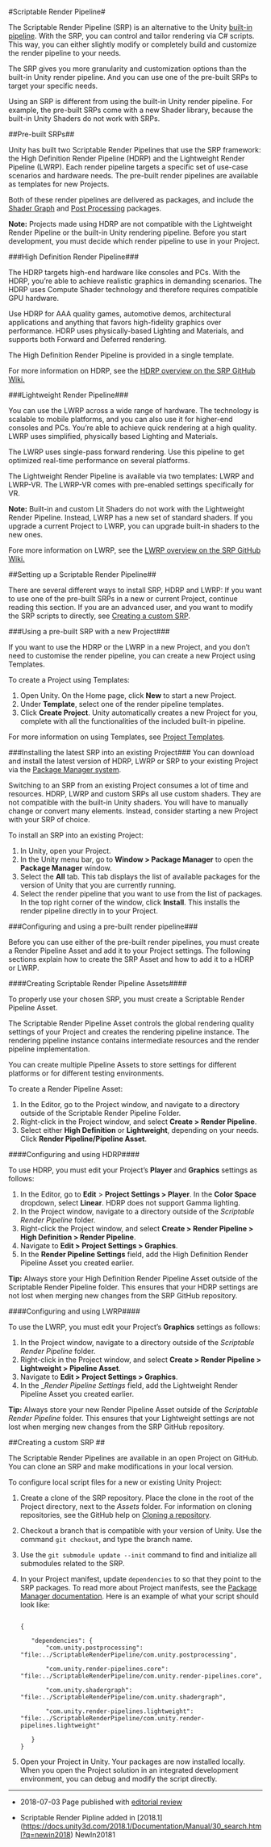 #Scriptable Render Pipeline#

The Scriptable Render Pipeline (SRP) is an alternative to the Unity [built-in pipeline](SL-RenderPipeline.html). 
With the SRP, you can control and tailor rendering via C# scripts. This way, you can either slightly modify or completely build and customize the render pipeline to your needs.

The SRP gives you more granularity and customization options than the built-in Unity render pipeline. And you can use one of the pre-built SRPs to target your specific needs.

Using an SRP is different from using the built-in Unity render pipeline. For example, the pre-built SRPs come with a new Shader library, because the built-in Unity Shaders do not work with SRPs.


##Pre-built SRPs##

Unity has built two Scriptable Render Pipelines that use the SRP framework: the High Definition Render Pipeline (HDRP) and the Lightweight Render Pipeline (LWRP). Each render pipeline targets a specific set of use-case scenarios and hardware needs. The pre-built render pipelines are available as templates for new Projects.

Both of these render pipelines are delivered as packages, and include the [Shader Graph](https://github.com/Unity-Technologies/ScriptableRenderPipeline/wiki/Shader-Graph) and [Post Processing](https://github.com/Unity-Technologies/PostProcessing/wiki) packages.

**Note:** Projects made using HDRP are not compatible with the Lightweight Render Pipeline or the built-in Unity rendering pipeline. Before you start development, you must decide which render pipeline to use in your Project. 


###High Definition Render Pipeline###

The HDRP targets high-end hardware like consoles and PCs. With the HDRP, you’re able to achieve realistic graphics in demanding scenarios. The HDRP uses Compute Shader technology and therefore requires compatible GPU hardware. 

Use HDRP for AAA quality games, automotive demos, architectural applications and anything that favors high-fidelity graphics over performance. HDRP uses physically-based Lighting and Materials, and supports both Forward and Deferred rendering. 

The High Definition Render Pipeline is provided in a single template.

For more information on HDRP, see the [HDRP overview on the SRP GitHub Wiki.](https://github.com/Unity-Technologies/ScriptableRenderPipeline/wiki/High-Definition-Render-Pipeline-overview)


###Lightweight Render Pipeline###

You can use the LWRP across a wide range of hardware. The technology is scalable to mobile platforms, and you can also use it for higher-end consoles and PCs. You’re able to achieve quick rendering at a high quality. LWRP uses simplified, physically based Lighting and Materials.

The LWRP uses single-pass forward rendering. Use this pipeline to get optimized real-time performance on several platforms. 

The Lightweight Render Pipeline is available via two templates: LWRP and LWRP-VR. The  LWRP-VR comes with pre-enabled settings specifically for VR. 

**Note:**  Built-in and custom Lit Shaders do not work with the Lightweight Render Pipeline. Instead, LWRP has a new set of standard shaders. If you upgrade a current Project to LWRP, you can upgrade built-in shaders to the new ones.

Fore more information on LWRP, see the [LWRP overview on the SRP GitHub Wiki.](https://github.com/Unity-Technologies/ScriptableRenderPipeline/wiki/Lightweight-Render-PipelineOverview)


##Setting up a Scriptable Render Pipeline##

There are several different ways to install SRP, HDRP and LWRP: 
If you want to use one of the pre-built SRPs in a new or current Project, continue reading this section. If you are an advanced user, and you want to modify the SRP scripts to directly, see [Creating a custom SRP](#custom).

###Using a pre-built SRP with a new Project###

If you want to use the HDRP or the LWRP in a new Project, and you don’t need to customise the render pipeline, you can create a new Project using Templates.

To create a Project using Templates:

1. Open Unity. On the Home page, click __New__ to start a new Project. 
2. Under __Template__, select one of the render pipeline templates.
3. Click __Create Project__. Unity automatically creates a new Project for you, complete with all the functionalities of the included built-in pipeline.

For more information on using Templates, see [Project Templates](ProjectTemplates.html).



###Installing the latest SRP into an existing Project###
You can download and install the latest version of HDRP, LWRP or SRP to your existing Project via the [Package Manager system](https://docs.unity3d.com/Packages/com.unity.package-manager-ui@1.8/manual/index.html). 

Switching to an SRP from an existing Project consumes a lot of time and resources. HDRP, LWRP and custom SRPs all use custom shaders. They are not compatible with the built-in Unity shaders. You will have to manually change or convert many elements. Instead, consider starting a new Project with your SRP of choice.

To install an SRP into an existing Project:

1. In Unity, open your Project. 
2. In the Unity menu bar, go to __Window &gt; Package Manager__ to open the __Package Manager__ window. 
3. Select the __All__ tab. This tab displays the list of available packages for the version of Unity that you are currently running.
4. Select the render pipeline that you want to use from the list of packages. In the top right corner of the window, click __Install__. This installs the render pipeline directly in to your Project.



###Configuring and using a pre-built render pipeline###

Before you can use either of the pre-built render pipelines, you must create a Render Pipeline Asset and add it to your Project settings. The following sections explain how to create the SRP Asset and how to add it to a HDRP or LWRP.





####Creating Scriptable Render Pipeline Assets####

To properly use your chosen SRP, you must create a Scriptable Render Pipeline Asset.

The Scriptable Render Pipeline Asset controls the global rendering quality settings of your Project and creates the rendering pipeline instance. The rendering pipeline instance contains intermediate resources and the render pipeline implementation.

You can create multiple Pipeline Assets to store settings for different platforms or for different testing environments.

To create a Render Pipeline Asset:

1. In the Editor, go to the Project window, and navigate to a directory outside of the Scriptable Render Pipeline Folder. 
2. Right-click in the Project window, and select __Create &gt; Render Pipeline__.
3. Select either  __High Definition__ or __Lightweight__, depending on your needs. Click __Render Pipeline/Pipeline Asset__.


####Configuring and using HDRP####

To use HDRP, you must edit your Project’s __Player__ and __Graphics__ settings as follows:


1. In the Editor, go to __Edit__ &gt; __Project Settings &gt; Player__. In the __Color Space__ dropdown, select __Linear__. HDRP does not support Gamma lighting.
2. In the Project window, navigate to a directory outside of the _Scriptable Render Pipeline_ folder. 
3. Right-click the Project window, and select __Create &gt; Render Pipeline &gt; High Definition &gt; Render Pipeline__.
4. Navigate to __Edit &gt; Project Settings &gt; Graphics__. 
5. In the __Render Pipeline Settings__ field, add the High Definition Render Pipeline Asset you created earlier.

**Tip:** Always store your High Definition Render Pipeline Asset outside of the Scriptable Render Pipeline folder. This ensures that your HDRP settings are not lost when merging new changes from the SRP GitHub repository.


####Configuring and using LWRP####

To use the LWRP, you must edit your Project’s __Graphics__ settings as follows:

1. In the Project window, navigate to a directory outside of the _Scriptable Render Pipeline_ folder. 
2. Right-click in the Project window, and select __Create &gt; Render Pipeline &gt; Lightweight &gt; Pipeline Asset__.
3. Navigate to __Edit &gt; Project Settings &gt; Graphics__. 
4. In the __Render Pipeline Settings_ field, add the Lightweight Render Pipeline Asset you created earlier.

**Tip:** Always store your new Render Pipeline Asset outside of the _Scriptable Render Pipeline_ folder. This ensures that your Lightweight settings are not lost when merging new changes from the SRP GitHub repository.


<a name="custom"></a>
##Creating a custom SRP ##

The Scriptable Render Pipelines are available in an open Project on GitHub. You can clone an SRP and make modifications in your local version. 

To configure local script files for a new or existing Unity Project:

1. Create a clone of the SRP repository. Place the clone in the root of the Project directory, next to the _Assets_ folder. For information on cloning repositories, see the GitHub help on [Cloning a repository](https://help.github.com/articles/cloning-a-repository/).
2. Checkout a branch that is compatible with your version of Unity. Use the command `git checkout`, and type the branch name.
3. Use the `git submodule update --init` command to find and initialize all submodules related to the SRP. 
4. In your Project manifest, update `dependencies` to so that they point to the SRP packages.  To read more about Project manifests, see the [ Package Manager documentation](https://docs.unity3d.com/Packages/com.unity.package-manager-ui@1.8/manual/index.html#advanced-package-topics). Here is an example of what your script should look like:


    ```
    
    {

       "dependencies": {
           "com.unity.postprocessing": "file:../ScriptableRenderPipeline/com.unity.postprocessing",

           "com.unity.render-pipelines.core": "file:../ScriptableRenderPipeline/com.unity.render-pipelines.core",

           "com.unity.shadergraph": "file:../ScriptableRenderPipeline/com.unity.shadergraph",

           "com.unity.render-pipelines.lightweight": "file:../ScriptableRenderPipeline/com.unity.render-pipelines.lightweight"

       }
    }
    ```

5. Open your Project in Unity. Your packages are now installed locally. When you open the Project solution in an integrated development environment, you can debug and modify the script directly.

---
* <span class="page-edit">2018-07-03 Page published with [editorial review](DocumentationEditorialReview.html)
</span>

* <span class="page-history">Scriptable Render Pipline added in [2018.1] (https://docs.unity3d.com/2018.1/Documentation/Manual/30_search.html?q=newin2018) <span class="search-words">NewIn20181</span></span>

